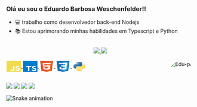 ### Olá eu sou o Eduardo Barbosa Weschenfelder!!

- 💻 trabalho como desenvolvedor back-end Nodejs
- 📚 Estou aprimorando minhas habilidades em Typescript e Python
## 
<div align="center">
  <a href="https://github.com/EduardoWeschenfelder">
  <img height="180em" src="https://github-readme-stats.vercel.app/api?username=EduardoWeschenfelder&show_icons=true&theme=github_dark&include_all_commits=true&count_private=true"/>
  <img height="180em" src="https://github-readme-stats.vercel.app/api/top-langs/?username=EduardoWeschenfelder&layout=compact&langs_count=7&theme=github_dark"/>
</div>

  <div style="display: inline_block"><br>
  <img align="center" alt="Edu-Js" height="30" width="40" src="https://raw.githubusercontent.com/devicons/devicon/master/icons/javascript/javascript-plain.svg">
  <img align="center" alt="Edu-Ts" height="30" width="40" src="https://raw.githubusercontent.com/devicons/devicon/master/icons/typescript/typescript-plain.svg">
  <img align="center" alt="Edu-HTML" height="30" width="40" src="https://raw.githubusercontent.com/devicons/devicon/master/icons/html5/html5-original.svg">
  <img align="center" alt="Edu-CSS" height="30" width="40" src="https://raw.githubusercontent.com/devicons/devicon/master/icons/css3/css3-original.svg">
  <img align="center" alt="Edu-Python" height="30" width="40" src="https://raw.githubusercontent.com/devicons/devicon/master/icons/python/python-original.svg">
  <img align="right" alt="Edu-pic" height="150" style="border-radius:50px;" src="https://lh3.googleusercontent.com/ogw/ADea4I6W6vHGx4WKknyfJlnZrNWrHdXh_3ZzCQPoBbKmlA=s192-c-mo">
</div>
  
  ##
  
<div> 
  
  <a href="https://www.instagram.com/eduardo.barbosa_8/" target="_blank"><img src="https://img.shields.io/badge/-Instagram-%23E4405F?style=for-the-badge&logo=instagram&logoColor=white" target="_blank"></a>
 <a href="https://discord.gg/wagxzStdcR" target="_blank"><img src="https://img.shields.io/badge/Discord-7289DA?style=for-the-badge&logo=discord&logoColor=white" target="_blank"></a> 
  <a href = "mailto:eduardobarbosa97jk@gmail.com"><img src="https://img.shields.io/badge/-Gmail-%23333?style=for-the-badge&logo=gmail&logoColor=white" target="_blank"></a>
  <a href="https://www.linkedin.com/in/eduardoweschenfelder" target="_blank"><img src="https://img.shields.io/badge/-LinkedIn-%230077B5?style=for-the-badge&logo=linkedin&logoColor=white" target="_blank"></a> 
 
  ![Snake animation](https://github.com/EduardoWeschenfelder/EduardoWeschenfelder/blob/output/github-contribution-grid-snake.svg)
 
</div>
  
